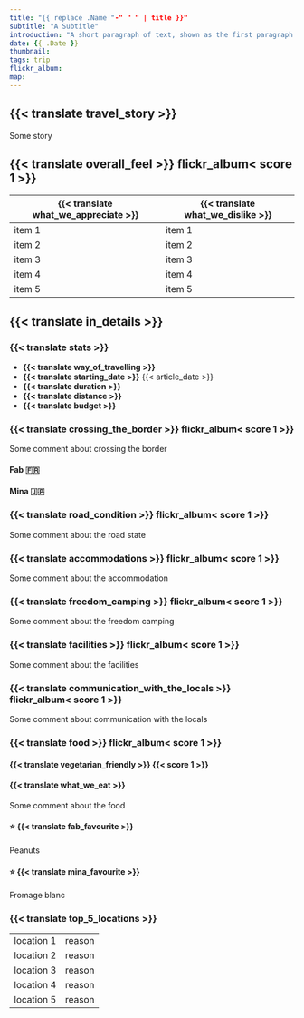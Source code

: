 ```yaml
---
title: "{{ replace .Name "-" " " | title }}"
subtitle: "A Subtitle"
introduction: "A short paragraph of text, shown as the first paragraph of the article, and on list pages."
date: {{ .Date }}
thumbnail:
tags: trip
flickr_album:
map: 
---
```

## {{< translate travel_story >}}
Some story

## {{< translate overall_feel >}} flickr_album< score 1 >}}
| {{< translate what_we_appreciate >}} | {{< translate what_we_dislike >}} |
|-------|-------|
|   item 1    |   item 1    |
|   item 2    |   item 2    |
|   item 3    |   item 3    |
|   item 4    |   item 4    |
|   item 5    |   item 5    |
## {{< translate in_details >}}
### {{< translate stats >}}
- **{{< translate way_of_travelling >}}**
- **{{< translate starting_date >}}** {{< article_date >}} 
- **{{< translate duration >}}** 
- **{{< translate distance >}}**
- **{{< translate budget >}}**

### {{< translate crossing_the_border >}} flickr_album< score 1 >}}
Some comment about crossing the border
#### Fab 🇫🇷
#### Mina 🇯🇵
### {{< translate road_condition >}} flickr_album< score 1 >}}
Some comment about the road state
### {{< translate accommodations >}} flickr_album< score 1 >}}
Some comment about the accommodation
### {{< translate freedom_camping >}} flickr_album< score 1 >}}
Some comment about the freedom camping
### {{< translate facilities >}} flickr_album< score 1 >}}
Some comment about the facilities
### {{< translate communication_with_the_locals >}} flickr_album< score 1 >}}
Some comment about communication with the locals
### {{< translate food >}} flickr_album< score 1 >}}
#### {{< translate vegetarian_friendly >}} {{< score 1 >}}
#### {{< translate what_we_eat >}} 
Some comment about the food

#### ⭐ {{< translate fab_favourite >}}
Peanuts
#### ⭐ {{< translate mina_favourite >}}
Fromage blanc
### {{< translate top_5_locations >}}
|             |             |
|-------------|-------------|
|   location 1    |   reason    |
|   location 2    |   reason    |
|   location 3    |   reason    |
|   location 4    |   reason    |
|   location 5    |   reason    |

